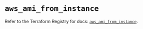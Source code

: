 # `aws_ami_from_instance`

Refer to the Terraform Registry for docs: [`aws_ami_from_instance`](https://registry.terraform.io/providers/hashicorp/aws/5.69.0/docs/resources/ami_from_instance).
